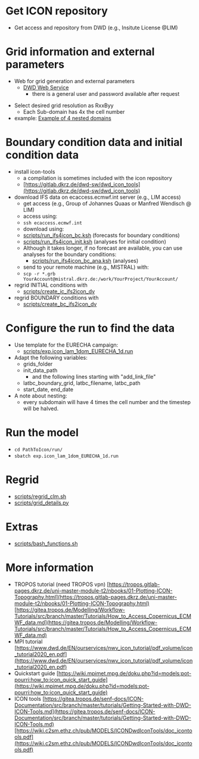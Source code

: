 # Get ICON repository

- Get access and repository from DWD (e.g., Insitute License @LIM)

# Grid information and external parameters

- Web for grid generation and external parameters 
	- [DWD Web Service](https://oflxd21.dwd.de/cgi-bin/spp1167/webservice.cgi)
	    + there is a general user and password available after request
+ Select desired grid resolution as RxxByy
    + Each Sub-domain has 4x the cell number
+ example:  [Example of 4 nested domains](examples/grid_dwd_web.pdf)

# Boundary condition data and initial condition data

+ install icon-tools
	- a compilation is sometimes included with the icon repository
	- [https://gitlab.dkrz.de/dwd-sw/dwd_icon_tools](https://gitlab.dkrz.de/dwd-sw/dwd_icon_tools)
+ download IFS data on ecaccess.ecmwf.int server (e.g., LIM access)
    - get access (e.g., Group of Johannes Quaas or Manfred Wendisch @ LIM)
    - access using: 
	- `ssh ecaccess.ecmwf.int`
    - download using:
	- [scripts/run_ifs4icon_bc.ksh](scripts/run_ifs4icon_bc.ksh ) (forecasts for boundary conditions)
	- [scripts/run_ifs4icon_init.ksh](scripts/run_ifs4icon_init.ksh ) (analyses for initial condition)
	- Although it takes longer, if no forecast are available, you can use analyses for the boundary conditions:
		- [scripts/run_ifs4icon_bc_ana.ksh](scripts/run_ifs4icon_bc_ana.ksh) (analyses)
    - send to your remote machine (e.g., MISTRAL) with:
	- `scp -r *.grb YourAccount@mistral.dkrz.de:/work/YourProject/YourAccount/`
+ regrid INITIAL conditions with
    + [scripts/create_ic_ifs2icon_dv](scripts/create_ic_ifs2icon_dv)
+ regrid BOUNDARY conditions with
    + [scripts/create_bc_ifs2icon_dv](scripts/create_bc_ifs2icon_dv)

# Configure the run to find the data

+ Use template for the EURECHA campaign:
    + [scripts/exp.icon_lam_1dom_EURECHA_1d.run](scripts/exp.icon_lam_1dom_EURECHA_1d.run)
+ Adapt the following variables:
	- grids_folder
	- init_data_path
		- and the following lines starting with "add_link_file"
	- latbc_boundary_grid, latbc_filename, latbc_path
	- start_date, end_date
+ A note about nesting:
	- every subdomain will have 4 times the cell number and the timestep will be halved.

# Run the model

- `cd PathToIcon/run/`
- `sbatch exp.icon_lam_1dom_EURECHA_1d.run`

# Regrid

- [scripts/regrid_clm.sh](scripts/regrid_clm.sh)
- [scripts/grid_details.py](scripts/grid_details.py)

# Extras

- [scripts/bash_functions.sh](scripts/bash_functions.sh)

# More information

- TROPOS tutorial (need TROPOS vpn)
    [https://tropos.gitlab-pages.dkrz.de/uni-master-module-t2/nbooks/01-Plotting-ICON-Topography.html](https://tropos.gitlab-pages.dkrz.de/uni-master-module-t2/nbooks/01-Plotting-ICON-Topography.html)
    [https://gitea.tropos.de/Modelling/Workflow-Tutorials/src/branch/master/Tutorials/How_to_Access_Copernicus_ECMWF_data.md](https://gitea.tropos.de/Modelling/Workflow-Tutorials/src/branch/master/Tutorials/How_to_Access_Copernicus_ECMWF_data.md)
- MPI tutorial
    [https://www.dwd.de/EN/ourservices/nwv_icon_tutorial/pdf_volume/icon_tutorial2020_en.pdf](https://www.dwd.de/EN/ourservices/nwv_icon_tutorial/pdf_volume/icon_tutorial2020_en.pdf)
- Quickstart guide
    [https://wiki.mpimet.mpg.de/doku.php?id=models:pot-pourri:how_to:icon_quick_start_guide](https://wiki.mpimet.mpg.de/doku.php?id=models:pot-pourri:how_to:icon_quick_start_guide)
- ICON tools
    [https://gitea.tropos.de/senf-docs/ICON-Documentation/src/branch/master/tutorials/Getting-Started-with-DWD-ICON-Tools.md](https://gitea.tropos.de/senf-docs/ICON-Documentation/src/branch/master/tutorials/Getting-Started-with-DWD-ICON-Tools.md)
    [https://wiki.c2sm.ethz.ch/pub/MODELS/ICONDwdIconTools/doc_icontools.pdf](https://wiki.c2sm.ethz.ch/pub/MODELS/ICONDwdIconTools/doc_icontools.pdf)

